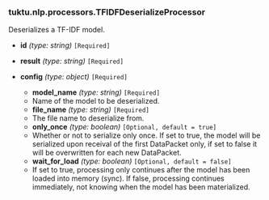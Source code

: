 ### tuktu.nlp.processors.TFIDFDeserializeProcessor
Deserializes a TF-IDF model.

  * **id** *(type: string)* `[Required]`

  * **result** *(type: string)* `[Required]`

  * **config** *(type: object)* `[Required]`

    * **model_name** *(type: string)* `[Required]`
    - Name of the model to be deserialized.

    * **file_name** *(type: string)* `[Required]`
    - The file name to deserialize from.

    * **only_once** *(type: boolean)* `[Optional, default = true]`
    - Whether or not to serialize only once. If set to true, the model will be serialized upon receival of the first DataPacket only, if set to false it will be overwritten for each new DataPacket.

    * **wait_for_load** *(type: boolean)* `[Optional, default = false]`
    - If set to true, processing only continues after the model has been loaded into memory (sync). If false, processing continues immediately, not knowing when the model has been materialized.

